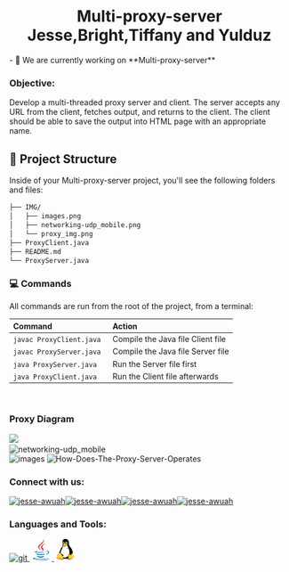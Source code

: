 <h1 align="center">Multi-proxy-server Jesse,Bright,Tiffany and Yulduz</h1>
- 🔭 We are currently working on **Multi-proxy-server**
<h3 align="left">Objective:</h3>
<p align ="left"> Develop a multi-threaded proxy server and client. The server accepts any URL from the client, fetches output, and returns to the client. The client should be able to save the output into HTML page with an appropriate name.</p>



## 🚀 Project Structure

Inside of your Multi-proxy-server project, you'll see the following folders and files:

```
├── IMG/
│   ├── images.png
│   ├── networking-udp_mobile.png
│   └── proxy_img.png
├── ProxyClient.java
├── README.md
└── ProxyServer.java
```
<h3 align="left">💻 Commands</h3>
All commands are run from the root of the project, from a terminal:

| Command                | Action                                           |
| :--------------------- | :----------------------------------------------- |
| `javac ProxyClient.java `   | Compile the Java file Client file           |
| `javac ProxyServer.java`    | Compile the Java file Server file      |
| `java ProxyServer.java`        |Run the Server file first          |
| `java ProxyClient.java`      | Run the Client file afterwards     |

<br>

<h3 align="left">Proxy Diagram</h3>

<img src="/Multi-proxy-server/IMG/images.png"/><br>
![networking-udp_mobile](https://github.com/Mutli-proxy-ser/Multi-proxy-server/assets/83932225/f2b6d3fc-ecc5-4c3f-8ce1-4db2408c6b70)
<br>
![images](https://github.com/Mutli-proxy-ser/Multi-proxy-server/assets/83932225/0b54ad19-9051-4b3d-843f-c44472fc3568)
![How-Does-The-Proxy-Server-Operates](https://github.com/Mutli-proxy-ser/Multi-proxy-server/assets/83932225/c9f4ef8d-8b93-47a2-b23a-d86608eacb66)



<h3 align="left">Connect with us:</h3>
<p style="display: flex; align-items: center;">
    <a href="https://www.linkedin.com/in/jesse-awuah/" target="_blank">
        <img src="https://raw.githubusercontent.com/rahuldkjain/github-profile-readme-generator/master/src/images/icons/Social/linked-in-alt.svg" alt="jesse-awuah" height="30" width="40" />
    </a>
    <a href="https://www.linkedin.com/in/nnaemeka-odedo-b67297230/" target="_blank">
        <img src="https://raw.githubusercontent.com/rahuldkjain/github-profile-readme-generator/master/src/images/icons/Social/linked-in-alt.svg" alt="jesse-awuah" height="30" width="40" />
    </a>
    <a href="https://www.linkedin.com/in/tiffanyiriogbe/" target="_blank">
        <img src="https://raw.githubusercontent.com/rahuldkjain/github-profile-readme-generator/master/src/images/icons/Social/linked-in-alt.svg" alt="jesse-awuah" height="30" width="40" />
    </a>
    <a href="https://www.linkedin.com/in/yulduzm1/" target="_blank">
        <img src="https://raw.githubusercontent.com/rahuldkjain/github-profile-readme-generator/master/src/images/icons/Social/linked-in-alt.svg" alt="jesse-awuah" height="30" width="40" />
    </a>
</p>

<h3 align="left">Languages and Tools:</h3>
<p align="left"> <a href="https://git-scm.com/" target="_blank" rel="noreferrer"> <img src="https://www.vectorlogo.zone/logos/git-scm/git-scm-icon.svg" alt="git" width="40" height="40"/> </a> <a href="https://www.java.com" target="_blank" rel="noreferrer"> <img src="https://raw.githubusercontent.com/devicons/devicon/master/icons/java/java-original.svg" alt="java" width="40" height="40"/> </a> <a href="https://www.linux.org/" target="_blank" rel="noreferrer"> <img src="https://raw.githubusercontent.com/devicons/devicon/master/icons/linux/linux-original.svg" alt="linux" width="40" height="40"/> </a> </p>
